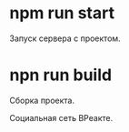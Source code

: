 # npm run start
Запуск сервера с проектом.

# npn run build
Сборка проекта.

Социальная сеть ВРеакте.
